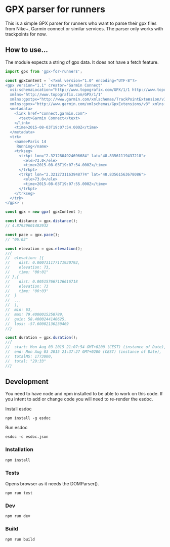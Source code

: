 # GPX parser for runners
This is a simple GPX parser for runners who want to parse their gpx files from Nike+, Garmin connect or similar services. The parser only works with trackpoints for now.

## How to use...
The module expects a string of gpx data. It does not have a fetch feature.

```js
import gpx from 'gpx-for-runners';

const gpxContent = `<?xml version="1.0" encoding="UTF-8"?>
<gpx version="1.1" creator="Garmin Connect"
  xsi:schemaLocation="http://www.topografix.com/GPX/1/1 http://www.topografix.com/GPX/1/1/gpx.xsd http://www.garmin.com/xmlschemas/GpxExtensions/v3 http://www.garmin.com/xmlschemas/GpxExtensionsv3.xsd http://www.garmin.com/xmlschemas/TrackPointExtension/v1 http://www.garmin.com/xmlschemas/TrackPointExtensionv1.xsd"
  xmlns="http://www.topografix.com/GPX/1/1"
  xmlns:gpxtpx="http://www.garmin.com/xmlschemas/TrackPointExtension/v1"
  xmlns:gpxx="http://www.garmin.com/xmlschemas/GpxExtensions/v3" xmlns:xsi="http://www.w3.org/2001/XMLSchema-instance">
  <metadata>
    <link href="connect.garmin.com">
      <text>Garmin Connect</text>
    </link>
    <time>2015-08-03T19:07:54.000Z</time>
  </metadata>
  <trk>
    <name>Paris 14
     Running</name>
    <trkseg>
      <trkpt lon="2.3212804924696684" lat="48.83561119437218">
        <ele>73.0</ele>
        <time>2015-08-03T19:07:54.000Z</time>
      </trkpt>
      <trkpt lon="2.3212731163948774" lat="48.83561563678086">
        <ele>73.0</ele>
        <time>2015-08-03T19:07:55.000Z</time>
      </trkpt>
    </trkseg>
  </trk>
</gpx>`;

const gpx = new gpx( gpxContent );

const distance = gpx.distance();
// 4.87939601482932

const pace = gpx.pace();
// "06:03"

const elevation = gpx.elevation();
//{
//  elevation: [{
//    dist: 0.000731177171930792,
//    elevation: 73,
//    time: "00:01"
// },{
//    dist: 0.005157667126616718
//    elevation: 73
//    time: "00:03"
//  }
//  ...
//  ],
//  min: 63,
//  max: 79.4000015258789,
//  gain: 58.4000244140625,
//  loss: -57.60002136230469
//}

const duration = gpx.duration();
//{
//  start: Mon Aug 03 2015 21:07:54 GMT+0200 (CEST) (instance of Date),
//  end: Mon Aug 03 2015 21:37:27 GMT+0200 (CEST) (instance of Date),
//  totalMS: 1773000,
//  total: "29:33"
//}
```

## Development
You need to have node and npm installed to be able to work on this code.
If you intent to add or change code you will need to re-render the esdoc.

Install esdoc

`npm install -g esdoc`

Run esdoc

`esdoc -c esdoc.json`

### Installation
`npm install`

### Tests
Opens browser as it needs the DOMParser().

`npm run test`

### Dev
`npm run dev`

### Build
`npm run build`